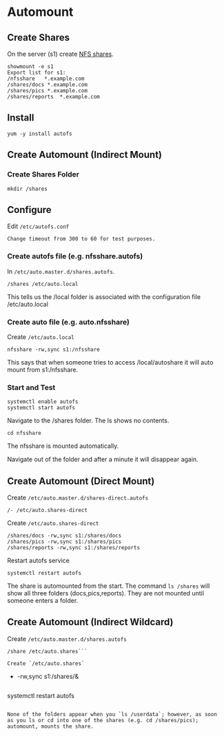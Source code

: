 # Automount

## Create Shares

On the server (s1) create [NFS shares](./NFS.md).

```
showmount -e s1
Export list for s1:
/nfsshare   *.example.com
/shares/docs *.example.com
/shares/pics *.example.com
/shares/reports  *.example.com
```

## Install
```
yum -y install autofs
```

## Create Automount (Indirect Mount)

### Create Shares Folder
```
mkdir /shares
```

## Configure

Edit `/etc/autofs.conf`

```
Change timeout from 300 to 60 for test purposes.
```

### Create autofs file (e.g. nfsshare.autofs)
In `/etc/auto.master.d/shares.autofs`.

```
/shares /etc/auto.local
```

This tells us the /local folder is associated with the configuration file /etc/auto.local

### Create auto file (e.g. auto.nfsshare)

Create `/etc/auto.local`

```
nfsshare -rw,sync s1:/nfsshare
```

This says that when someone tries to access /local/autoshare it will auto mount from s1:/nfsshare.

### Start and Test

```
systemctl enable autofs
systemctl start autofs
```

Navigate to the /shares folder.  The ls shows no contents.

```
cd nfsshare
```

The nfsshare is mounted automatically.

Navigate out of the folder and after a minute it will disappear again. 

## Create Automount (Direct Mount)

Create `/etc/auto.master.d/shares-direct.autofs`

```
/- /etc/auto.shares-direct
```

Create `/etc/auto.shares-direct`

```
/shares/docs -rw,sync s1:/shares/docs
/shares/pics -rw,sync s1:/shares/pics
/shares/reports -rw,sync s1:/shares/reports
```

Restart autofs service

```
systemctl restart autofs
```

The share is automounted from the start.   The command `ls /shares` will show all three folders (docs,pics,reports). They are not mounted until someone enters a folder. 

## Create Automount (Indirect Wildcard)

Create `/etc/auto.master.d/shares.autofs`

```
/share /etc/auto.shares```

Create `/etc/auto.shares`

```
* -rw,sync s1:/shares/&
```

```
systemctl restart autofs
```

None of the folders appear when you `ls /userdata`; however, as soon as you ls or cd into one of the shares (e.g. cd /shares/pics); automount, mounts the share.






